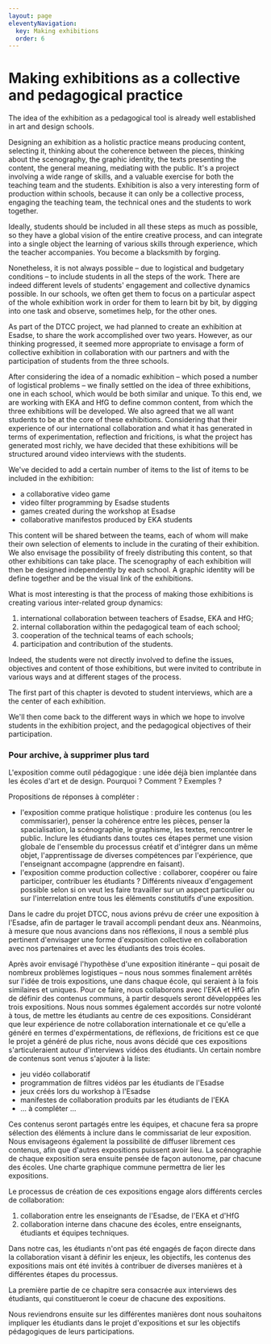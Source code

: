 ```yaml
---
layout: page
eleventyNavigation:
  key: Making exhibitions
  order: 6
---
```


# Making exhibitions as a collective and pedagogical practice

The idea of the exhibition as a pedagogical tool is already well established in art and design schools.

Designing an exhibition as a holistic practice means producing content, selecting it, thinking about the coherence between the pieces, thinking about the scenography, the graphic identity, the texts presenting the content, the general meaning, mediating with the public. It's a project involving a wide range of skills, and a valuable exercise for both the teaching team and the students. Exhibition is also a very interesting form of production within schools, because it can only be a collective process, engaging the teaching team, the technical ones and the students to work together.

Ideally, students should be included in all these steps as much as possible, so they have a global vision of the entire creative process, and can integrate into a single object the learning of various skills through experience, which the teacher accompanies. You become a blacksmith by forging.

Nonetheless, it is not always possible – due to logistical and budgetary conditions – to include students in all the steps of the work. There are indeed different levels of students' engagement and collective dynamics possible. In our schools, we often get them to focus on a particular aspect of the whole exhibition work in order for them to learn bit by bit, by digging into one task and observe, sometimes help, for the other ones.

As part of the DTCC project, we had planned to create an exhibition at Esadse, to share the work accomplished over two years. However, as our thinking progressed, it seemed more appropriate to envisage a form of collective exhibition in collaboration with our partners and with the participation of students from the three schools.

After considering the idea of a nomadic exhibition – which posed a number of logistical problems – we finally settled on the idea of three exhibitions, one in each school, which would be both similar and unique. To this end, we are working with EKA and HfG to define common content, from which the three exhibitions will be developed. We also agreed that we all want students to be at the core of these exhibitions. Considering that their experience of our international collaboration and what it has generated in terms of experimentation, reflection and fricitions, is what the project has generated most richly, we have decided that these exhibitions will be structured around video interviews with the students. 

We've decided to add a certain number of items to the list of items to be included in the exhibition:

- a collaborative video game
- video filter programming by Esadse students
- games created during the workshop at Esadse
- collaborative manifestos produced by EKA students

This content will be shared between the teams, each of whom will make their own selection of elements to include in the curating of their exhibition. We also envisage the possibility of freely distributing this content, so that other exhibitions can take place. The scenography of each exhibition will then be designed independently by each school. A graphic identity will be define together and be the visual link of the exhibitions.

What is most interesting is that the process of making those exhibitions is creating various inter-related group dynamics:
1. international collaboration between teachers of Esadse, EKA and HfG;
2. internal collaboration within the pedagogical team of each school;
3. cooperation of the technical teams of each schools;
4. participation and contribution of the students.

Indeed, the students were not directly involved to define the issues, objectives and content of those exhibitions, but were invited to contribute in various ways and at different stages of the process.

The first part of this chapter is devoted to student interviews, which are a the center of each exhibition.

We'll then come back to the different ways in which we hope to involve students in the exhibition project, and the pedagogical objectives of their participation.









### Pour archive, à supprimer plus tard

L'exposition comme outil pédagogique : une idée déjà bien implantée dans les écoles d'art et de design. Pourquoi ? Comment ? Exemples ?

Propositions de réponses à compléter :
- l'exposition comme pratique holistique : produire les contenus (ou les commissarier), penser la cohérence entre les pièces, penser la spacialisation, la scénographie, le graphisme, les textes, rencontrer le public. Inclure les étudiants dans toutes ces étapes permet une vision globale de l'ensemble du processus créatif et d'intégrer dans un même objet, l'apprentissage de diverses compétences par l'expérience, que l'enseignant accompagne (apprendre en faisant).
- l'exposition comme production collective : collaborer, coopérer ou faire participer, contribuer les étudiants ? Différents niveaux d'engagement possible selon si on veut les faire travailler sur un aspect particulier ou sur l'interrelation entre tous les éléments constitutifs d'une exposition.

Dans le cadre du projet DTCC, nous avions prévu de créer une exposition à l'Esadse, afin de partager le travail accompli pendant deux ans. Néanmoins, à mesure que nous avancions dans nos réflexions, il nous a semblé plus pertinent d'envisager une forme d'exposition collective en collaboration avec nos partenaires et avec les étudiants des trois écoles.

Après avoir envisagé l'hypothèse d'une exposition itinérante – qui posait de nombreux problèmes logistiques – nous nous sommes finalement arrêtés sur l'idée de trois expositions, une dans chaque école, qui seraient à la fois similaires et uniques. Pour ce faire, nous collaborons avec l'EKA et HfG afin de définir des contenus communs, à partir desquels seront développées les trois expositions. Nous nous sommes également accordés sur notre volonté à tous, de mettre les étudiants au centre de ces expositions. Considérant que leur expérience de notre collaboration internationale et ce qu'elle a généré en termes d'expérmentations, de réflexions, de fricitions est ce que le projet a généré de plus riche, nous avons décidé que ces expositions s'articuleraient autour d'interviews vidéos des étudiants. Un certain nombre de contenus sont venus s'ajouter à la liste:

- jeu vidéo collaboratif
- programmation de filtres vidéos par les étudiants de l'Esadse
- jeux créés lors du workshop à l'Esadse
- manifestes de collaboration produits par les étudiants de l'EKA
- ... à compléter ...

Ces contenus seront partagés entre les équipes, et chacune fera sa propre sélection des éléments à inclure dans le commissariat de leur exposition. Nous envisageons également la possibilité de diffuser librement ces contenus, afin que d'autres expositions puissent avoir lieu. La scénographie de chaque exposition sera ensuite pensée de façon autonome, par chacune des écoles. Une charte graphique commune permettra de lier les expositions.

Le processus de création de ces expositions engage alors différents cercles de collaboration:
1. collaboration entre les enseignants de l'Esadse, de l'EKA et d'HfG
2. collaboration interne dans chacune des écoles, entre enseignants, étudiants et équipes techniques.

Dans notre cas, les étudiants n'ont pas été engagés de façon directe dans la collaboration visant à définir les enjeux, les objectifs, les contenus des expositions mais ont été invités à contribuer de diverses manières et à différentes étapes du processus.

La première partie de ce chapitre sera consacrée aux interviews des étudiants, qui constitueront le coeur de chacune des expositions.

Nous reviendrons ensuite sur les différentes manières dont nous souhaitons impliquer les étudiants dans le projet d'expositions et sur les objectifs pédagogiques de leurs participations.
